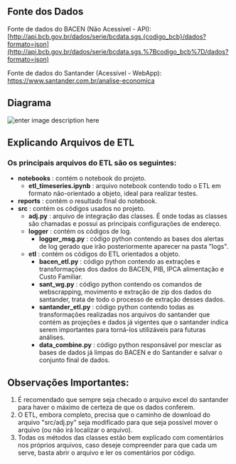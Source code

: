 ﻿## Fonte dos Dados
Fonte de dados do BACEN (Não Acessível - API): [http://api.bcb.gov.br/dados/serie/bcdata.sgs.{codigo_bcb}/dados?formato=json](http://api.bcb.gov.br/dados/serie/bcdata.sgs.%7Bcodigo_bcb%7D/dados?formato=json)

Fonte de dados do Santander (Acessível - WebApp): <https://www.santander.com.br/analise-economica>
## Diagrama
![enter image description here](https://i.ibb.co/bNC3YYG/Doc-Diagrama-Indicadores-ETL.png)
## Explicando Arquivos de ETL
### Os principais arquivos do ETL são os seguintes:
- **notebooks** : contém o notebook do projeto.
  - **etl\_timeseries.ipynb** : arquivo notebook contendo todo o ETL em formato não-orientado a objeto, ideal para realizar testes.
- **reports** : contém o resultado final do notebook.
- **src** : contém os códigos usados no projeto.
  - **adj.py** : arquivo de integração das classes. É onde todas as classes são chamadas e possui as principais configurações de endereço.
  - **logger** : contém os códigos de log.
    - **logger\_msg.py** : código python contendo as bases dos alertas de log gerado que irão posteriormente aparecer na pasta "logs".
  - **etl** : contém os códigos do ETL orientados a objeto.
    - **bacen\_etl.py** : código python contendo as extrações e transformações dos dados do BACEN, PIB, IPCA alimentação e Custo Familiar.
    - **sant\_wg.py** : código python contendo os comandos de webscrapping, movimento e extração de zip dos dados do santander, trata de todo o processo de extração desses dados.
    - **santander\_etl.py** : código python contendo todas as transformações realizadas nos arquivos do santander que contém as projeções e dados já vigentes que o santander indica serem importantes para torná-los utilizáveis para futuras análises.
    - **data\_combine.py** : código python responsável por mesclar as bases de dados já limpas do BACEN e do Santander e salvar o conjunto final de dados.
## Observações Importantes:
1. É recomendado que sempre seja checado o arquivo excel do santander para haver o máximo de certeza de que os dados conferem.
1. O ETL, embora completo, precisa que o caminho de download do arquivo "src/adj.py" seja modificado para que seja possível mover o arquivo (ou não irá localizar o arquivo).
1. Todas os métodos das classes estão bem explicado com comentários nos próprios arquivos, caso deseje compreender para que cada um serve, basta abrir o arquivo e ler os comentários por código.
